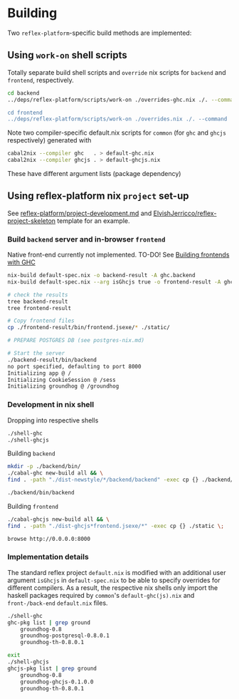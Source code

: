 # Building
Two `reflex-platform`-specific build methods are implemented:

## Using `work-on` shell scripts

Totally separate build shell scripts and `override` nix scripts for `backend` and `frontend`, respectively.

```sh
cd backend
../deps/reflex-platform/scripts/work-on ./overrides-ghc.nix ./. --command 'cabal new-configure --ghc

cd frontend
../deps/reflex-platform/scripts/work-on ./overrides.nix ./. --command 'cabal new-configure --ghcjs --builddir=dist-ghcjs && cabal new-build --builddir=dist-ghcjs
```

Note two compiler-specific default.nix scripts for `common` (for `ghc` and `ghcjs` respectively) generated with 

```sh
cabal2nix --compiler ghc   . > default-ghc.nix
cabal2nix --compiler ghcjs . > default-ghcjs.nix
```

These have different argument lists (package dependency)

## Using reflex-platform nix `project` set-up
See [reflex-platform/project-development.md](https://github.com/reflex-frp/reflex-platform/blob/develop/docs/project-development.md)
and [ElvishJerricco/reflex-project-skeleton](https://github.com/ElvishJerricco/reflex-project-skeleton) template for an example.

### Build `backend` server and in-browser `frontend`
Native front-end currently not implemented. TO-DO!
See [Building frontends with GHC](https://github.com/reflex-frp/reflex-platform/blob/develop/docs/project-development.md#building-frontends-with-ghc)

```sh
nix-build default-spec.nix -o backend-result -A ghc.backend
nix-build default-spec.nix --arg isGhcjs true -o frontend-result -A ghcjs.frontend

# check the results
tree backend-result
tree frontend-result

# Copy frontend files
cp ./frontend-result/bin/frontend.jsexe/* ./static/

# PREPARE POSTGRES DB (see postgres-nix.md)

# Start the server
./backend-result/bin/backend
no port specified, defaulting to port 8000
Initializing app @ /
Initializing CookieSession @ /sess
Initializing groundhog @ /groundhog
```

### Development in nix shell
Dropping into respective shells

```sh
./shell-ghc
./shell-ghcjs
```

Building `backend`

```sh
mkdir -p ./backend/bin/
./cabal-ghc new-build all && \
find . -path "./dist-newstyle/*/backend/backend" -exec cp {} ./backend/bin/ \;

./backend/bin/backend
```

Building `frontend`

```sh
./cabal-ghcjs new-build all && \
find . -path "./dist-ghcjs*frontend.jsexe/*" -exec cp {} ./static \;

browse http://0.0.0.0:8000
```

### Implementation details
The standard reflex project `default.nix` is modified with an additional user argument `isGhcjs` in `default-spec.nix` to be able to specify overrides for different compilers. As a result, the respective nix shells only import the haskell packages required by `common`'s `default-ghc(js).nix` and `front-/back-end` `default.nix` files.

```sh
./shell-ghc
ghc-pkg list | grep ground
    groundhog-0.8
    groundhog-postgresql-0.8.0.1
    groundhog-th-0.8.0.1

exit
./shell-ghcjs
ghcjs-pkg list | grep ground
    groundhog-0.8
    groundhog-ghcjs-0.1.0.0
    groundhog-th-0.8.0.1
```
